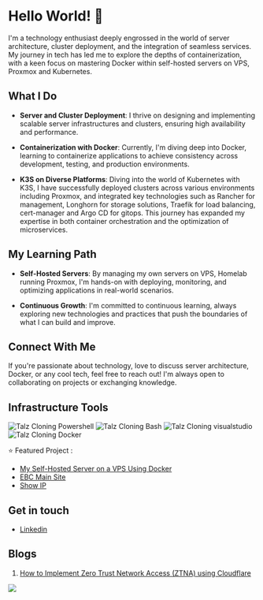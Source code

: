 
# Hello World! 👋

I'm a technology enthusiast deeply engrossed in the world of server architecture, cluster deployment, and the integration of seamless services. My journey in tech has led me to explore the depths of containerization, with a keen focus on mastering Docker within self-hosted servers on VPS, Proxmox and Kubernetes.

## What I Do

- **Server and Cluster Deployment**: I thrive on designing and implementing scalable server infrastructures and clusters, ensuring high availability and performance.

- **Containerization with Docker**: Currently, I'm diving deep into Docker, learning to containerize applications to achieve consistency across development, testing, and production environments.

- **K3S on Diverse Platforms**: Diving into the world of Kubernetes with K3S, I have successfully deployed clusters across various environments including Proxmox, and integrated key technologies such as Rancher for management, Longhorn for storage solutions, Traefik for load balancing, cert-manager and Argo CD for gitops. This journey has expanded my expertise in both container orchestration and the optimization of microservices.

## My Learning Path

- **Self-Hosted Servers**: By managing my own servers on VPS, Homelab running Proxmox, I'm hands-on with deploying, monitoring, and optimizing applications in real-world scenarios.

- **Continuous Growth**: I'm committed to continuous learning, always exploring new technologies and practices that push the boundaries of what I can build and improve.

## Connect With Me

If you're passionate about technology, love to discuss server architecture, Docker, or any cool tech, feel free to reach out! I'm always open to collaborating on projects or exchanging knowledge.


## Infrastructure Tools
<p align="left">
  <img src="https://t3.talz.net/talz/img/powershell.svg" alt="Talz Cloning Powershell" style="vertical-align:top margin:6px 4px">
  <img src="https://t3.talz.net/talz/img/bash.svg" alt="Talz Cloning Bash" style="vertical-align:top margin:6px 4px">
  <img src="https://t3.talz.net/talz/img/visualstudio_code.svg" alt="Talz Cloning visualstudio" style="vertical-align:top margin:6px 4px">
  <img src="https://t3.talz.net/talz/img/docker.svg" alt="Talz Cloning Docker" style="vertical-align:top margin:6px 4px">
</p>





:star: Featured Project : 
- [My Self-Hosted Server on a VPS Using Docker](https://github.com/cloudcap10/configcraft)
- [EBC Main Site](https://www.effectiveconsultancy.com.au/)
- [Show IP](https://showip.io/)


## Get in touch
- [Linkedin](https://www.linkedin.com/in/joven-talasan/)

## Blogs
1. [How to Implement Zero Trust Network Access (ZTNA) using Cloudflare](https://zerotrustmodel.org/how-to-implement-zero-trust-network-access-ztna-using-cloudflare/)


![](https://komarev.com/ghpvc/?username=talzcloning)
